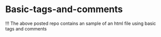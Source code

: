 # Basic-tags-and-comments


!!! The above posted repo contains an sample of an html file using basic tags and comments
